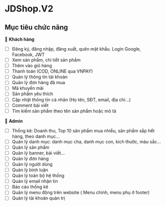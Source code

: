 # JDShop.V2

## Mục tiêu chức năng

🚀 **Khách hàng**

- [ ] Đăng ký, đăng nhập, đăng xuất, quên mật khẩu. Login Google, Facebook, JWT 
- [ ] Xem sản phẩm, chi tiết sản phẩm 
- [ ] Thêm vào giỏ hàng 
- [ ] Thanh toán (COD, ONLINE qua VNPAY) 
- [ ] Quản lý thông tin tài khoản 
- [ ] Quản lý đơn hàng đã mua 
- [ ] Mã khuyến mãi 
- [ ] Sản phẩm yêu thích 
- [ ] Cập nhật thông tin cá nhân (Họ tên, SĐT, email, địa chỉ...) 
- [ ] Comment bài viết 
- [ ] Tìm kiếm sản phẩm theo tên sản phẩm hoặc mô tả 

🚀 **Admin**

- [ ] Thống kê: Doanh thu, Top 10 sản phẩm mua nhiều, sản phẩm sắp hết hàng, theo danh mục... 
- [ ] Quản lý danh mục: danh mục cha, danh mục con, kích thước, màu sắc... 
- [ ] Quản lý sản phẩm 
- [ ] Quản lý banner, bài viết... 
- [ ] Quản lý đơn hàng 
- [ ] Quản lý người dùng 
- [ ] Quản lý bình luận 
- [ ] Quản lý toàn bộ hệ thống 
- [ ] Quản lý email nhận tin 
- [ ] Báo cáo thống kê 
- [ ] Quản lý menu động trên website ( Menu chính, menu phụ ở footer)
- [ ] Quản lý tài khoản quản trị
